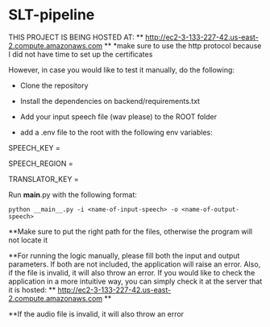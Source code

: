 # SLT-pipeline

THIS PROJECT IS BEING HOSTED AT: **  http://ec2-3-133-227-42.us-east-2.compute.amazonaws.com **
*make sure to use the http protocol because I did not have time to set up the certificates

However, in case you would like to test it manually, do the following: 

* Clone the repository 

* Install the dependencies on backend/requirements.txt

* Add your input speech file (wav please) to the ROOT folder 

* add a .env file to the root with the following env variables:

SPEECH_KEY = <your-azure-api-key-for-ASR> 

SPEECH_REGION = <your-azure-speech-region>

TRANSLATOR_KEY =  <your-azure-translator-api-key>

Run __main__.py with the following format:

    python __main__.py -i <name-of-input-speech> -o <name-of-output-speech>

**Make sure to put the right path for the files, otherwise the program will not locate it

**For running the logic manually, please fill both the input and output parameters. If both are not included, the application will raise an error. Also, if the file is invalid, it will also throw an error. If you would like to check the application in a more intuitive way, you can simply check it at the server that it is hosted: **  http://ec2-3-133-227-42.us-east-2.compute.amazonaws.com **

**If the audio file is invalid, it will also throw an error

